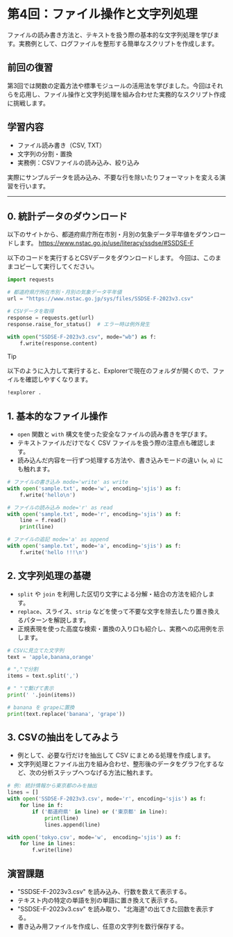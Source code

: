 # 第4回：ファイル操作と文字列処理

ファイルの読み書き方法と、テキストを扱う際の基本的な文字列処理を学びます。実務例として、ログファイルを整形する簡単なスクリプトを作成します。

## 前回の復習

第3回では関数の定義方法や標準モジュールの活用法を学びました。今回はそれらを応用し、ファイル操作と文字列処理を組み合わせた実務的なスクリプト作成に挑戦します。

## 学習内容

- ファイル読み書き（CSV, TXT）
- 文字列の分割・置換
- 実務例：CSVファイルの読み込み、絞り込み

実際にサンプルデータを読み込み、不要な行を除いたりフォーマットを変える演習を行います。

---

## 0. 統計データのダウンロード

以下のサイトから、都道府県庁所在市別・月別の気象データ平年値をダウンロードします。
https://www.nstac.go.jp/use/literacy/ssdse/#SSDSE-F

以下のコードを実行するとCSVデータをダウンロードします。
今回は、このままコピーして実行してください。

```python
import requests

# 都道府県庁所在市別・月別の気象データ平年値
url = "https://www.nstac.go.jp/sys/files/SSDSE-F-2023v3.csv"

# CSVデータを取得
response = requests.get(url)
response.raise_for_status()  # エラー時は例外発生

with open("SSDSE-F-2023v3.csv", mode="wb") as f:
    f.write(response.content)
```

> [!TIP]
> 以下のように入力して実行すると、Explorerで現在のフォルダが開くので、ファイルを確認しやすくなります。
> ```bash
> !explorer .
> ```


## 1. 基本的なファイル操作

- `open` 関数と `with` 構文を使った安全なファイルの読み書きを学びます。
- テキストファイルだけでなく CSV ファイルを扱う際の注意点も確認します。
- 読み込んだ内容を一行ずつ処理する方法や、書き込みモードの違い (`w`, `a`) にも触れます。

```python
# ファイルの書き込み mode='write' as write
with open('sample.txt', mode='w', encoding='sjis') as f:
    f.write('hello\n')

# ファイルの読み込み mode='r' as read
with open('sample.txt', mode='r', encoding='sjis') as f:
    line = f.read()
    print(line)

# ファイルの追記 mode='a' as append
with open('sample.txt', mode='a', encoding='sjis') as f:
    f.write('hello !!!\n')
```

## 2. 文字列処理の基礎

- `split` や `join` を利用した区切り文字による分解・結合の方法を紹介します。
- `replace`、スライス、`strip` などを使って不要な文字を除去したり置き換えるパターンを解説します。
- 正規表現を使った高度な検索・置換の入り口も紹介し、実務への応用例を示します。

```python
# CSVに見立てた文字列
text = 'apple,banana,orange'

# ","で分割
items = text.split(',')

# " "で繋げて表示
print(' '.join(items))

# banana を grapeに置換
print(text.replace('banana', 'grape'))
```

## 3. CSVの抽出をしてみよう

- 例として、必要な行だけを抽出して CSV にまとめる処理を作成します。
- 文字列処理とファイル出力を組み合わせ、整形後のデータをグラフ化するなど、次の分析ステップへつなげる方法に触れます。

```python
# 例: 統計情報から東京都のみを抽出
lines = []
with open('SSDSE-F-2023v3.csv', mode='r', encoding='sjis') as f:
    for line in f:
        if ('都道府県' in line) or ('東京都' in line):
            print(line)
            lines.append(line)

with open('tokyo.csv', mode='w',  encoding='sjis') as f:
    for line in lines:
        f.write(line)
```

## 演習課題

- "SSDSE-F-2023v3.csv" を読み込み、行数を数えて表示する。
- テキスト内の特定の単語を別の単語に置き換えて表示する。
- "SSDSE-F-2023v3.csv" を読み取り、"北海道"の出てきた回数を表示する。
- 書き込み用ファイルを作成し、任意の文字列を数行保存する。
